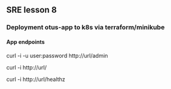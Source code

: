 ## SRE lesson 8
### Deployment otus-app to k8s via terraform/minikube
#### App endpoints
curl -i -u user:password  http://url/admin

curl -i  http://url/

curl -i http://url/healthz